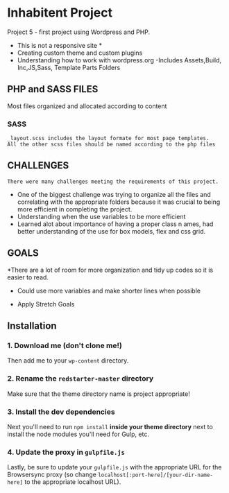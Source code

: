# Inhabitent Project
Project 5 - first project using Wordpress and PHP.
* This is not a responsive site *
 * Creating custom theme and custom plugins
* Understanding how to work with wordpress.org 
-Includes Assets,Build, Inc,JS,Sass, Template Parts Folders
## PHP and SASS FILES

Most files organized and allocated according to content
### SASS
    _layout.scss includes the layout formate for most page templates.
    All the other scss files should be named according to the php files
## CHALLENGES
    There were many challenges meeting the requirements of this project.
   * One of the biggest challenge was trying to organize all the files and correlating with the appropriate folders because it was crucial to being more efficient in completing the project.
   * Understanding when the use variables to be more efficient
   * Learned alot about importance of having a proper class n ames, had better understanding of the use for box models, flex and css grid. 
## GOALS
  *There are a lot of room for more organization and tidy up codes so it is easier to read.
 * Could use more variables and make shorter lines when possible 
 - Apply Stretch Goals

<!--  default README-->
## Installation

### 1. Download me (don't clone me!)

Then add me to your `wp-content` directory.

### 2. Rename the `redstarter-master` directory

Make sure that the theme directory name is project appropriate!

### 3. Install the dev dependencies

Next you'll need to run `npm install` **inside your theme directory** next to install the node modules you'll need for Gulp, etc.

### 4. Update the proxy in `gulpfile.js`

Lastly, be sure to update your `gulpfile.js` with the appropriate URL for the Browsersync proxy (so change `localhost[:port-here]/[your-dir-name-here]` to the appropriate localhost URL).
